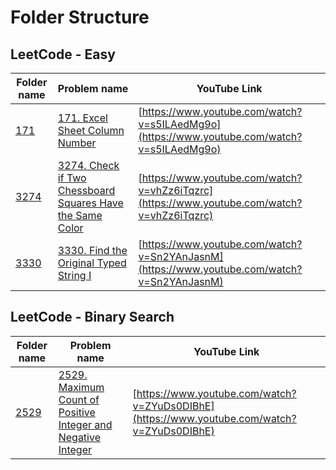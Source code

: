 # Folder Structure


## LeetCode - Easy
| Folder name | Problem name | YouTube Link |
|-------------|--------------|--------------|
| [171](https://github.com/Techtonic-knights/TechtonicKnights/tree/main/LeetCode%20-%20Easy/171) | [171. Excel Sheet Column Number](https://leetcode.com/problems/excel-sheet-column-number/) | [https://www.youtube.com/watch?v=s5ILAedMg9o](https://www.youtube.com/watch?v=s5ILAedMg9o) |
| [3274](https://github.com/Techtonic-knights/TechtonicKnights/tree/main/LeetCode%20-%20Easy/3274) | [3274. Check if Two Chessboard Squares Have the Same Color](https://leetcode.com/problems/check-if-two-chessboard-squares-have-the-same-color/) | [https://www.youtube.com/watch?v=vhZz6iTqzrc](https://www.youtube.com/watch?v=vhZz6iTqzrc) |
| [3330](https://github.com/Techtonic-knights/TechtonicKnights/tree/main/LeetCode%20-%20Easy/3330) | [3330. Find the Original Typed String I](https://leetcode.com/problems/find-the-original-typed-string-i/) | [https://www.youtube.com/watch?v=Sn2YAnJasnM](https://www.youtube.com/watch?v=Sn2YAnJasnM) |

## LeetCode - Binary Search
| Folder name | Problem name | YouTube Link |
|-------------|--------------|--------------|
| [2529](https://github.com/Techtonic-knights/TechtonicKnights/tree/main/LeetCode%20-%20Binary%20Search/2529) | [2529. Maximum Count of Positive Integer and Negative Integer](https://leetcode.com/problems/maximum-count-of-positive-integer-and-negative-integer/) | [https://www.youtube.com/watch?v=ZYuDs0DIBhE](https://www.youtube.com/watch?v=ZYuDs0DIBhE) |
